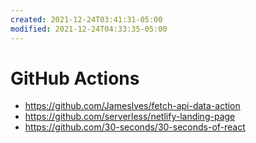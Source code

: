 ```yaml
---
created: 2021-12-24T03:41:31-05:00
modified: 2021-12-24T04:33:35-05:00
---
```


# GitHub Actions

- https://github.com/JamesIves/fetch-api-data-action
- https://github.com/serverless/netlify-landing-page
- https://github.com/30-seconds/30-seconds-of-react
